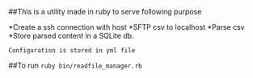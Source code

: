 ##This is a utility made in ruby to serve following purpose

 *Create a ssh connection with host
 *SFTP csv to localhost
 *Parse csv
 *Store parsed content in a SQLite db.


 `Configuration is stored in yml file`


##To run `ruby bin/readfile_manager.rb`
